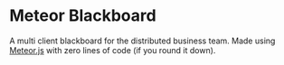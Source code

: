 Meteor Blackboard
=================

A multi client blackboard for the distributed business team. Made using [Meteor.js](http://meteor.com/) with zero lines of code (if you round it down).